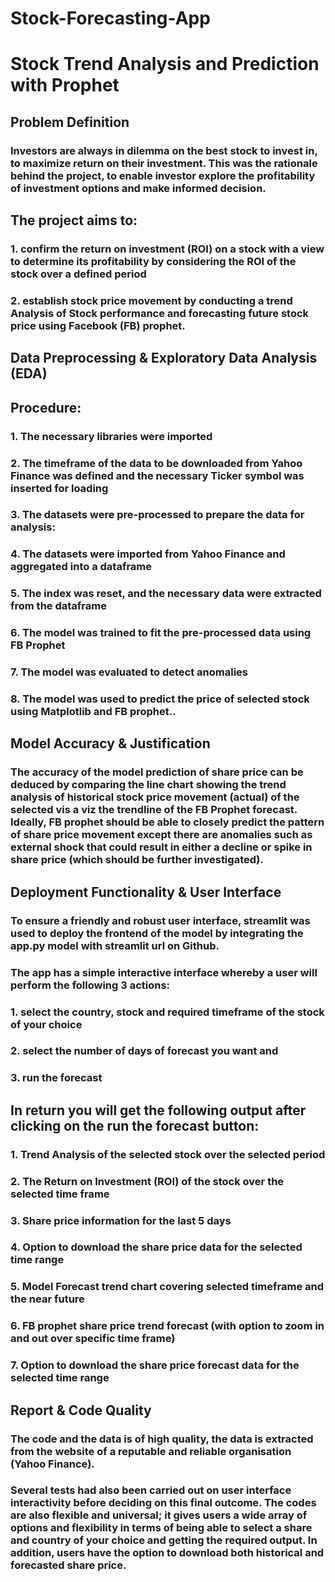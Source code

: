 # Stock-Forecasting-App

# Stock Trend Analysis and Prediction with Prophet

## Problem Definition
### Investors are always in dilemma on the best stock to invest in, to maximize return on their investment. This was the rationale behind the project, to enable investor explore the profitability of investment options and make informed decision.

## The project aims to:
### 1. confirm the return on investment (ROI) on a stock with a view to determine its profitability by considering the ROI of the stock over a defined period
### 2. establish stock price movement by conducting a trend Analysis of Stock performance and forecasting future stock price using Facebook (FB) prophet.

## Data Preprocessing & Exploratory Data Analysis (EDA)
## Procedure:
### 1. The necessary libraries were imported
### 2. The timeframe of the data to be downloaded from Yahoo Finance was defined and the necessary Ticker symbol was inserted for loading
### 3. The datasets were pre-processed to prepare the data for analysis:
### 4. The datasets were imported from Yahoo Finance and aggregated into a dataframe
### 5. The index was reset, and the necessary data were extracted from the dataframe
### 6. The model was trained to fit the pre-processed data using FB Prophet
### 7. The model was evaluated to detect anomalies
### 8. The model was used to predict the price of selected stock using Matplotlib and FB prophet..


## Model Accuracy & Justification
### The accuracy of the model prediction of share price can be deduced by comparing the line chart showing the trend analysis of historical stock price movement (actual) of the selected vis a viz the trendline of the FB Prophet forecast. Ideally, FB prophet should be able to closely predict the pattern of share price movement except there are anomalies such as external shock that could result in either a decline or spike in share price (which should be further investigated). 

## Deployment Functionality & User Interface
### To ensure a friendly and robust user interface, streamlit was used to deploy the frontend of the model by integrating the app.py model with streamlit url on Github. 

### The app has a simple interactive interface whereby a user will perform the following 3 actions:
### 1.	select the country, stock and required timeframe of the stock of your choice
### 2.	select the number of days of forecast you want and
### 3.	run the forecast

## In return you will get the following output after clicking on the run the forecast button:
### 1.	Trend Analysis of the selected stock over the selected period
### 2.	The Return on Investment (ROI) of the stock over the selected time frame
### 3.	Share price information for the last 5 days
### 4.	Option to download the share price data for the selected time range
### 5.	Model Forecast trend chart covering selected timeframe and the near future
### 6.	FB prophet share price trend forecast (with option to zoom in and out over specific time frame)
### 7.	Option to download the share price forecast data for the selected time range

## Report & Code Quality
### The code and the data is of high quality, the data is extracted from the website of a reputable and reliable organisation (Yahoo Finance).

### Several tests had also been carried out on user interface interactivity before deciding on this final outcome. The codes are also flexible and universal; it gives users a wide array of options and flexibility in terms of being able to select a share and country of your choice and getting the required output. In addition, users have the option to download both historical and forecasted share price.
